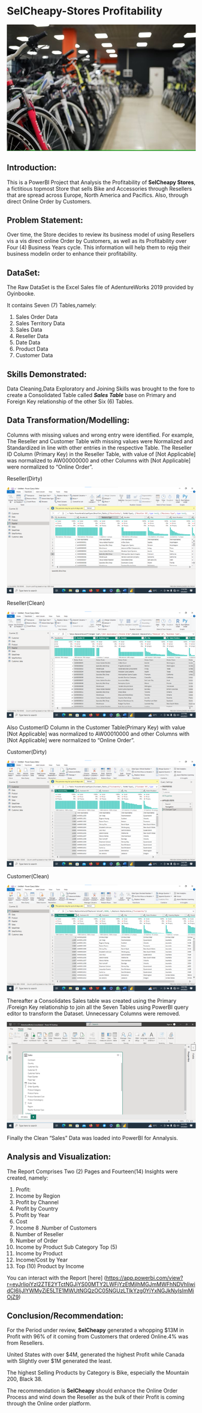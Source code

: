 # SelCheapy-Stores Profitability

![](SelCheapy_Stores.jpg)

## Introduction:
This is a PowerBI Project that Analysis the Profitability of **SelCheapy Stores**, a fictitious topmost Store that sells Bike and Accessories through Resellers that are spread across Europe, North America and Pacifics. Also, through direct Online Order by Customers.

## Problem Statement:
Over time, the Store decides to review its business model of using Resellers vis a vis direct online Order by Customers, as well as its Profitability over Four (4) Business Years cycle. This information will help them to rejig their business modelin order to enhance their profitability.

## DataSet:
The Raw DataSet is the Excel Sales file of  AdentureWorks 2019 provided by Oyinbooke.

It contains Seven (7) Tables,namely:
1.  Sales Order Data
2.  Sales Territory Data
3.  Sales Data
4.  Reseller Data
5.  Date Data
6.  Product Data
7.  Customer Data

## Skills Demonstrated:
Data Cleaning,Data Exploratory and Joining Skills was brought to the fore to create a Consolidated Table called **_Sales Table_** base on Primary and Foreign Key relationship of the other Six (6) Tables.

## Data Transformation/Modelling:
Columns with missing values and wrong entry were identified. For example, The Reseller and Customer Table with missing values were Normalized and Standardized in line with other entries in the respective Table.
The Reseller ID Column (Primary Key) in the Reseller Table, with value of [Not Applicable] was normalized to AW00000000 and other Columns with [Not Applicable] were normalized to “Online Order”.

Reseller(Dirty) 

![](Reseller_Table_Dirty.png)

Reseller(Clean)

![](Reseller_Cleaned.png)

Also  CustomerID Column  in the Customer Table(Primary Key) with value [Not Applicable] was normalized to AW00010000 and other Columns with [Not Applicable] were
normalized to “Online Order”.

Customer(Dirty)

![](Customer_Table_Dirty.png) 

Customer(Clean)

![](Customer_Table_Cleaned.png) 

Thereafter a Consolidates Sales table was created using the Primary /Foreign Key relationship to join all the Seven Tables using PowerBI query editor to transform the Dataset. Unnecessary Columns were removed.

![](Model_After_Joining.png)


Finally the Clean “Sales” Data was loaded into PowerBI for Annalysis.

## Analysis and Visualization:
The Report Comprises Two (2) Pages and Fourteen(14) Insights were created, namely:
1. Profit: 
2. Income by Region
3. Profit by Channel
4. Profit by Country
5. Profit by Year
6. Cost
7. Income
8 .Number of Customers
9. Number of Reseller
10. Number of Order
11. Income by Product Sub Category Top (5)
12. Income by Product
13. Income/Cost by Year
14. Top (10) Product by Income

You can interact with the Report [here] (https://app.powerbi.com/view?r=eyJrIjoiYzI2ZTE2YTctNGJiYS00MTY2LWFjYzEtMjlhMGJmMWFhNDVhIiwidCI6IjJlYWMyZjE5LTE1MWUtNGQzOC05NGUzLTlkYzg0YjYxNGJkNyIsImMiOjZ9)

## Conclusion/Recommendation:
For the Period under review, **SelCheapy** generated a whopping $13M in Profit with 96% of it coming from Customers that ordered Online.4% was from Resellers.

United States with over $4M, generated the highest Profit while Canada with Slightly over $1M generated the least.

The highest Selling Products by Category is Bike, especially the Mountain 200, Black 38.

The recommendation is **SelCheapy** should enhance the Online Order Process and wind down the Reseller as the bulk of their Profit is coming through the Online order platform.


